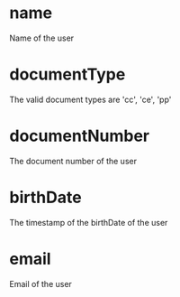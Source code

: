 # name
Name of the user
# documentType
The valid document types are 'cc', 'ce', 'pp'
# documentNumber
The document number of the user
# birthDate
The timestamp of the birthDate of the user
# email
Email of the user
